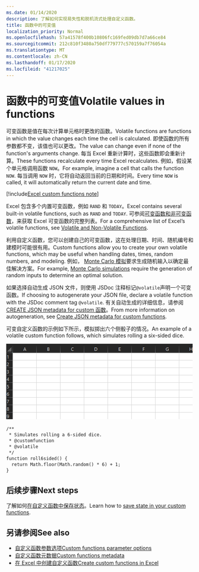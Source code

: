 ```yaml
---
ms.date: 01/14/2020
description: 了解如何实现易失性和脱机流式处理自定义函数。
title: 函数中的可变值
localization_priority: Normal
ms.openlocfilehash: 57a41578f400b10806fc169fed09db7d7a66ce84
ms.sourcegitcommit: 212c810f3480a750df779777c570159a7f76054a
ms.translationtype: MT
ms.contentlocale: zh-CN
ms.lasthandoff: 01/17/2020
ms.locfileid: "41217025"
---
```

# <a name="volatile-values-in-functions"></a><span data-ttu-id="b6de8-103">函数中的可变值</span><span class="sxs-lookup"><span data-stu-id="b6de8-103">Volatile values in functions</span></span>

<span data-ttu-id="b6de8-104">可变函数是值在每次计算单元格时更改的函数。</span><span class="sxs-lookup"><span data-stu-id="b6de8-104">Volatile functions are functions in which the value changes each time the cell is calculated.</span></span> <span data-ttu-id="b6de8-105">即使函数的所有参数都不变，该值也可以更改。</span><span class="sxs-lookup"><span data-stu-id="b6de8-105">The value can change even if none of the function's arguments change.</span></span> <span data-ttu-id="b6de8-106">每当 Excel 重新计算时，这些函数即会重新计算。</span><span class="sxs-lookup"><span data-stu-id="b6de8-106">These functions recalculate every time Excel recalculates.</span></span> <span data-ttu-id="b6de8-107">例如，假设某个单元格调用函数 `NOW`。</span><span class="sxs-lookup"><span data-stu-id="b6de8-107">For example, imagine a cell that calls the function `NOW`.</span></span> <span data-ttu-id="b6de8-108">每当调用 `NOW` 时，它将自动返回当前的日期和时间。</span><span class="sxs-lookup"><span data-stu-id="b6de8-108">Every time `NOW` is called, it will automatically return the current date and time.</span></span>

[!include[Excel custom functions note](../includes/excel-custom-functions-note.md)]

<span data-ttu-id="b6de8-109">Excel 包含多个内置可变函数，例如 `RAND` 和 `TODAY`。</span><span class="sxs-lookup"><span data-stu-id="b6de8-109">Excel contains several built-in volatile functions, such as `RAND` and `TODAY`.</span></span> <span data-ttu-id="b6de8-110">可参阅[可变函数和非可变函数](/office/client-developer/excel/excel-recalculation#volatile-and-non-volatile-functions)，来获取 Excel 可变函数的完整列表。</span><span class="sxs-lookup"><span data-stu-id="b6de8-110">For a comprehensive list of Excel’s volatile functions, see [Volatile and Non-Volatile Functions](/office/client-developer/excel/excel-recalculation#volatile-and-non-volatile-functions).</span></span>

<span data-ttu-id="b6de8-111">利用自定义函数，您可以创建自己的可变函数，这在处理日期、时间、随机编号和建模时可能很有用。</span><span class="sxs-lookup"><span data-stu-id="b6de8-111">Custom functions allow you to create your own volatile functions, which may be useful when handling dates, times, random numbers, and modeling.</span></span> <span data-ttu-id="b6de8-112">例如， [Monte Carlo 模拟](https://en.wikipedia.org/wiki/Monte_Carlo_method)要求生成随机输入以确定最佳解决方案。</span><span class="sxs-lookup"><span data-stu-id="b6de8-112">For example, [Monte Carlo simulations](https://en.wikipedia.org/wiki/Monte_Carlo_method) require the generation of random inputs to determine an optimal solution.</span></span>

<span data-ttu-id="b6de8-113">如果选择自动生成 JSON 文件，则使用 JSDoc 注释标记`@volatile`声明一个可变函数。</span><span class="sxs-lookup"><span data-stu-id="b6de8-113">If choosing to autogenerate your JSON file, declare a volatile function with the JSDoc comment tag `@volatile`.</span></span> <span data-ttu-id="b6de8-114">有关自动生成的详细信息，请参阅[CREATE JSON metadata for custom 函数](custom-functions-json-autogeneration.md)。</span><span class="sxs-lookup"><span data-stu-id="b6de8-114">From more information on autogeneration, see [Create JSON metadata for custom functions](custom-functions-json-autogeneration.md).</span></span>

<span data-ttu-id="b6de8-115">可变自定义函数的示例如下所示，模拟掷出六个侧骰子的情况。</span><span class="sxs-lookup"><span data-stu-id="b6de8-115">An example of a volatile custom function follows, which simulates rolling a six-sided dice.</span></span>

![显示自定义函数的 gif，该函数返回随机值以模拟掷出的六边骰子](../images/six-sided-die.gif)

```JS
/**
 * Simulates rolling a 6-sided dice.
 * @customfunction
 * @volatile
 */
function roll6sided() {
  return Math.floor(Math.random() * 6) + 1;
}
```

## <a name="next-steps"></a><span data-ttu-id="b6de8-117">后续步骤</span><span class="sxs-lookup"><span data-stu-id="b6de8-117">Next steps</span></span>
<span data-ttu-id="b6de8-118">了解如何[在自定义函数中保存状态](custom-functions-save-state.md)。</span><span class="sxs-lookup"><span data-stu-id="b6de8-118">Learn how to [save state in your custom functions](custom-functions-save-state.md).</span></span>

## <a name="see-also"></a><span data-ttu-id="b6de8-119">另请参阅</span><span class="sxs-lookup"><span data-stu-id="b6de8-119">See also</span></span>

* [<span data-ttu-id="b6de8-120">自定义函数参数选项</span><span class="sxs-lookup"><span data-stu-id="b6de8-120">Custom functions parameter options</span></span>](custom-functions-parameter-options.md)
* [<span data-ttu-id="b6de8-121">自定义函数元数据</span><span class="sxs-lookup"><span data-stu-id="b6de8-121">Custom functions metadata</span></span>](custom-functions-json.md)
* [<span data-ttu-id="b6de8-122">在 Excel 中创建自定义函数</span><span class="sxs-lookup"><span data-stu-id="b6de8-122">Create custom functions in Excel</span></span>](custom-functions-overview.md)

